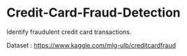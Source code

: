 # Credit-Card-Fraud-Detection
Identify fraudulent credit card transactions.


Dataset : https://www.kaggle.com/mlg-ulb/creditcardfraud
